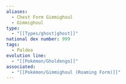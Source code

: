 ```yaml
---
aliases:
  - Chest Form Gimmighoul
  - Gimmighoul
type:
  - "[[Types/ghost|ghost]]"
national dex number: 999
tags:
  - Paldea
evolution line:
  - "[[Pokémon/Gholdengo]]"
associated:
  - "[[Pokémon/Gimmighoul (Roaming Form)]]"
---
```

